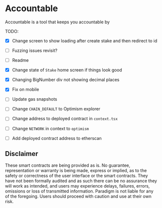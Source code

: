 # Accountable

Accountable is a tool that keeps you accountable by

TODO:

-   [x] Change screen to show loading after create stake and then redirect to id
-   [ ] Fuzzing issues revisit?
-   [ ] Readme
-   [x] Change state of `Stake` home screen if things look good
-   [x] Changing BigNumber div not showing decimal places

-   [x] Fix on mobile
-   [ ] Update gas snapshots

-   [ ] Change `CHAIN_DEFAULT` to Optimism explorer
-   [ ] Change address to deployed contract in `context.tsx`
-   [ ] Change `NETWORK` in context to `optimism`
-   [ ] Add deployed contract address to etherscan

## Disclaimer

These smart contracts are being provided as is. No guarantee, representation or warranty is being made, express or implied, as to the safety or correctness of the user interface or the smart contracts. They have not been formally audited and as such there can be no assurance they will work as intended, and users may experience delays, failures, errors, omissions or loss of transmitted information. Paradigm is not liable for any of the foregoing. Users should proceed with caution and use at their own risk.
